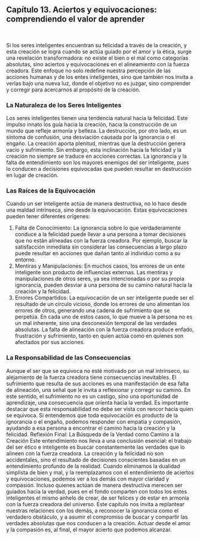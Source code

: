 ## Capítulo 13. Aciertos y equivocaciones: comprendiendo el valor de aprender
 

Si los seres inteligentes encuentran su felicidad a través de la creación, y esta creación se logra cuando se actúa guiado por el amor y la ética, surge una revelación transformadora: no existe el bien o el mal como categorías absolutas, sino aciertos y equivocaciones en el alineamiento con la fuerza creadora. Este enfoque no solo redefine nuestra percepción de las acciones humanas y de los entes inteligentes, sino que también nos invita a verlas bajo una nueva luz, donde el objetivo no es juzgar, sino comprender y corregir para acercarnos al propósito de la creación.
### La Naturaleza de los Seres Inteligentes
Los seres inteligentes tienen una tendencia natural hacia la felicidad. Este impulso innato los guía hacia la creación, hacia la construcción de un mundo que refleje armonía y belleza. La destrucción, por otro lado, es un síntoma de confusión, una desviación causada por la ignorancia o el engaño. La creación aporta plenitud, mientras que la destrucción genera vacío y sufrimiento.
Sin embargo, esta inclinación hacia la felicidad y la creación no siempre se traduce en acciones correctas. La ignorancia y la falta de entendimiento son los mayores enemigos del ser inteligente, pues lo conducen a decisiones equivocadas que pueden resultar en destrucción en lugar de creación.
### Las Raíces de la Equivocación
Cuando un ser inteligente actúa de manera destructiva, no lo hace desde una maldad intrínseca, sino desde la equivocación. Estas equivocaciones pueden tener diferentes orígenes:
1.	Falta de Conocimiento: La ignorancia sobre lo que verdaderamente conduce a la felicidad puede llevar a una persona a tomar decisiones que no están alineadas con la fuerza creadora. Por ejemplo, buscar la satisfacción inmediata sin considerar las consecuencias a largo plazo puede resultar en acciones que dañan tanto al individuo como a su entorno.
2.	Mentiras y Manipulaciones: En muchos casos, los errores de un ente inteligente son producto de influencias externas. Las mentiras y manipulaciones de otros seres, ya sea intencionadas o por su propia ignorancia, pueden desviar a una persona de su camino natural hacia la creación y la felicidad.
3.	Errores Compartidos: La equivocación de un ser inteligente puede ser el resultado de un círculo vicioso, donde los errores de uno alimentan los errores de otros, generando una cadena de sufrimiento que se perpetúa. 
En cada uno de estos casos, lo que mueve a la persona no es un mal inherente, sino una desconexión temporal de las verdades absolutas. La falta de alineación con la fuerza creadora produce enfado, frustración y sufrimiento, tanto en quien actúa como en quienes son afectados por sus acciones.
### La Responsabilidad de las Consecuencias
Aunque el ser que se equivoca no esté motivado por un mal intrínseco, su alejamiento de la fuerza creadora tiene consecuencias inevitables. El sufrimiento que resulta de sus acciones es una manifestación de esa falta de alineación, una señal que le invita a reflexionar y corregir su camino. En este sentido, el sufrimiento no es un castigo, sino una oportunidad de aprendizaje, una consecuencia que orienta hacia la verdad.
Es importante destacar que esta responsabilidad no debe ser vista con rencor hacia quien se equivoca. Si entendemos que toda equivocación es producto de la ignorancia o el engaño, podemos responder con empatía y compasión, ayudando a esa persona a encontrar el camino hacia la creación y la felicidad.
Reflexión Final: La Búsqueda de la Verdad como Camino a la Creación
Este entendimiento nos lleva a una conclusión esencial: el trabajo del ser ético e inteligente es buscar constantemente las verdades que lo alineen con la fuerza creadora. La creación y la felicidad no son accidentales, sino el resultado de decisiones conscientes basadas en un entendimiento profundo de la realidad.
Cuando eliminamos la dualidad simplista de bien y mal, y la reemplazamos con el entendimiento de aciertos y equivocaciones, podemos ver a los demás con mayor claridad y compasión. Incluso quienes actúan de manera destructiva merecen ser guiados hacia la verdad, pues en el fondo comparten con todos los entes inteligentes el mismo anhelo de crear, de ser felices y de estar en armonía con la fuerza creadora del universo.
Este capítulo nos invita a replantear nuestras relaciones con los demás, a reconocer la ignorancia como el verdadero obstáculo, y a asumir el compromiso de buscar y compartir las verdades absolutas que nos conducen a la creación. Actuar desde el amor y la compasión es, al final, el mayor acierto que podemos alcanzar.
